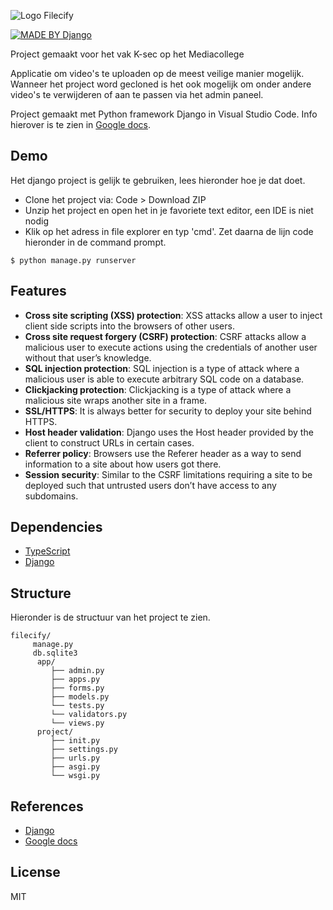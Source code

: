 ![Logo Filecify](https://i.imgur.com/ijp3Vkz.png)

[![MADE BY Django](https://img.shields.io/badge/Made%20with%20Django-000000.svg?style=flat&logo=Django&labelColor=000)](https://www.djangoproject.com/)

Project gemaakt voor het vak K-sec op het Mediacollege

Applicatie om video's te uploaden op de meest veilige manier mogelijk. Wanneer het project word gecloned is het ook mogelijk
om onder andere video's te verwijderen of aan te passen via het admin paneel.

Project gemaakt met Python framework Django in Visual Studio Code. Info hierover is te zien in [Google docs](https://docs.google.com/document/d/1X3cLMAq5acO5IeP4wIgmPsOeRnepxQgw45YJ14Dy_X0/edit?usp=sharing).

## Demo

Het django project is gelijk te gebruiken, lees hieronder hoe je dat doet.

- Clone het project via: Code > Download ZIP
- Unzip het project en open het in je favoriete text editor, een IDE is niet nodig
- Klik op het adress in file explorer en typ 'cmd'. Zet daarna de lijn code hieronder in de command prompt. 

```
$ python manage.py runserver
```

## Features

- **Cross site scripting (XSS) protection**: XSS attacks allow a user to inject client side scripts into the browsers of other users.
- **Cross site request forgery (CSRF) protection**: CSRF attacks allow a malicious user to execute actions using the credentials of another user without that user’s knowledge.
- **SQL injection protection**: SQL injection is a type of attack where a malicious user is able to execute arbitrary SQL code on a database.
- **Clickjacking protection**: Clickjacking is a type of attack where a malicious site wraps another site in a frame.
- **SSL/HTTPS**: It is always better for security to deploy your site behind HTTPS.
- **Host header validation**: Django uses the Host header provided by the client to construct URLs in certain cases.
- **Referrer policy**: Browsers use the Referer header as a way to send information to a site about how users got there.
- **Session security**: Similar to the CSRF limitations requiring a site to be deployed such that untrusted users don’t have access to any subdomains.

## Dependencies

- [TypeScript](https://www.typescriptlang.org/)
- [Django](https://docs.djangoproject.com/en/3.1/intro/tutorial01/)

## Structure

Hieronder is de structuur van het project te zien. 

```
filecify/
     manage.py
     db.sqlite3
      app/
         ├── admin.py
         ├── apps.py
         ├── forms.py
         ├── models.py
         └── tests.py
         └── validators.py
         └── views.py
      project/
         ├── init.py
         ├── settings.py
         ├── urls.py
         ├── asgi.py
         └── wsgi.py
```

## References

- [Django](https://docs.djangoproject.com/en/3.1/intro/tutorial01/)
- [Google docs](https://docs.google.com/document/d/1X3cLMAq5acO5IeP4wIgmPsOeRnepxQgw45YJ14Dy_X0/edit?usp=sharing)

## License

MIT

